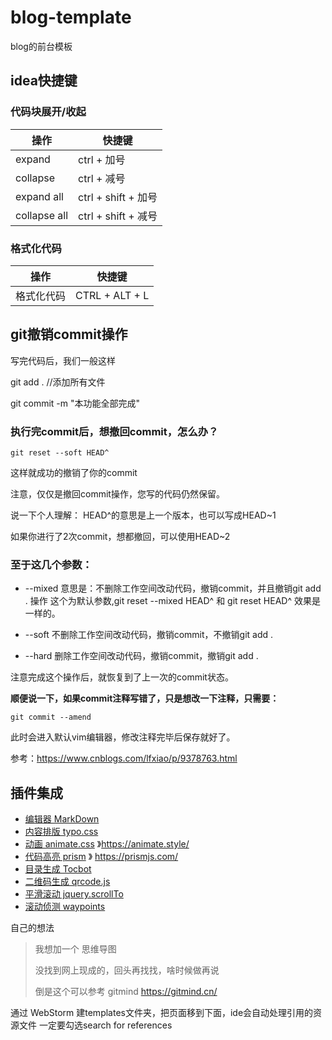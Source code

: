 # blog-template

blog的前台模板



## idea快捷键

### 代码块展开/收起

| 操作         | 快捷键              |
| ------------ | ------------------- |
| expand       | ctrl + 加号         |
| collapse     | ctrl + 减号         |
| expand all   | ctrl + shift + 加号 |
| collapse all | ctrl + shift + 减号 |

 

### 格式化代码

| 操作       | 快捷键          |
| ---------- | --------------- |
| 格式化代码 | CTRL +  ALT + L |



## git撤销commit操作

写完代码后，我们一般这样

git add . //添加所有文件

git commit -m "本功能全部完成"



### 执行完commit后，想撤回commit，怎么办？

```shell
git reset --soft HEAD^
```

这样就成功的撤销了你的commit

注意，仅仅是撤回commit操作，您写的代码仍然保留。

 

说一下个人理解：
HEAD^的意思是上一个版本，也可以写成HEAD~1

如果你进行了2次commit，想都撤回，可以使用HEAD~2

 

### 至于这几个参数：
* --mixed 
  意思是：不删除工作空间改动代码，撤销commit，并且撤销git add . 操作
  这个为默认参数,git reset --mixed HEAD^ 和 git reset HEAD^ 效果是一样的。

* --soft
  不删除工作空间改动代码，撤销commit，不撤销git add . 

* --hard
  删除工作空间改动代码，撤销commit，撤销git add . 

注意完成这个操作后，就恢复到了上一次的commit状态。

 

**顺便说一下，如果commit注释写错了，只是想改一下注释，只需要：**

```shell
git commit --amend
```

此时会进入默认vim编辑器，修改注释完毕后保存就好了。

参考：https://www.cnblogs.com/lfxiao/p/9378763.html



## 插件集成

* [编辑器 MarkDown](https://pandao.github.io/editor.md/)
* [内容排版 typo.css](https://github.com/sofish/typo.css)
* [动画 animate.css](https://daneden.github.io/animate.css) 》https://animate.style/
* [代码高亮 prism](https://github.com/PrismJS/prism) 》 https://prismjs.com/
* [目录生成 Tocbot](https://tscanlin.github.io/tocbot/)
* [二维码生成 qrcode.js](https://davidshimjs.github.io/qrcodejs/)
* [平滑滚动 jquery.scrollTo](https://github.com/flesler/jquery.scrollTo)
* [滚动侦测 waypoints](http://imakewebthings.com/waypoints/)



自己的想法

> 我想加一个 思维导图
>
> 没找到网上现成的，回头再找找，啥时候做再说
>
> 倒是这个可以参考 gitmind https://gitmind.cn/


通过 WebStorm 建templates文件夹，把页面移到下面，ide会自动处理引用的资源文件
一定要勾选search for references
